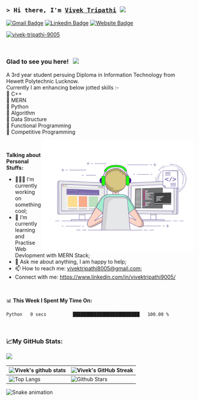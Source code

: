 ### <samp>&gt; Hi there, I'm <a href="https://vivek-tripathi-9005.github.io/home/" target="_blank">Vivek Tripathi</a> <img src="https://media.giphy.com/media/hvRJCLFzcasrR4ia7z/giphy.gif" width="25"> </samp>
[![Gmail Badge](https://img.shields.io/badge/Gmail-D14836?style=for-the-badge&logo=gmail&logoColor=white)](mailto:vivektripathi8005@gmail.com)
[![Linkedin Badge](https://img.shields.io/badge/LinkedIn-0077B5?style=for-the-badge&logo=linkedin&logoColor=white)](https://www.linkedin.com/in/wampire-vivek-stylish/)
[![Website Badge](https://img.shields.io/badge/Website-3b5998?style=for-the-badge&logo=google-chrome&logoColor=white)](https://vivek-tripathi-9005.github.io/home/)
<p align="left"> <a href="https://github.com/ryo-ma/github-profile-trophy"><img src="https://github-profile-trophy.vercel.app/?username=vivek-tripathi-9005" alt="vivek-tripathi-9005" /></a> </p>

<br />

### Glad to see you here! &nbsp; ![](https://visitor-badge.glitch.me/badge?page_id=vivek-tripathi-9005)
A 3rd year student persuing Diploma in Information Technology from Hewett Polytechnic Lucknow.<br />
Currently I am enhancing below jotted skills :- <br />
🌟 C++ <br />
🌟 MERN <br />
🌟 Python <br />
🌟 Algorithm <br />
🌟 Data Structure <br />
🌟 Functional Programming <br />
🌟 Competitive Programming <br />

<img align="right" alt="GIF" src="https://github.com/vivek-tripathi-9005/vivek-tripathi-9005/blob/main/assets/coding.gif?raw=true" width="408" height="300" />
 
 <br />
 
**Talking about Personal Stuffs:**

- 👨🏻‍💻 I’m currently working on something cool;
- 🚀 I’m currently learning and Practise Web Devlopment with MERN Stack;
- 💬 Ask me about anything, I am happy to help;
- 📫 How to reach me: vivektripathi8005@gmail.com;
- Connect with me: https://www.linkedin.com/in/vivektripathi9005/

</br>


📊 **This Week I Spent My Time On:**
<!--START_SECTION:waka-->

```text
Python   0 secs          █████████████████████████   100.00 %
```

<!--END_SECTION:waka-->

<br />

### 📈**My GitHub Stats:**

<p>
  <img height="auto" src="https://activity-graph.herokuapp.com/graph?username=vivek-tripathi-9005&theme=react-dark" />
</p>

| ![Vivek's github stats](https://github-readme-stats.vercel.app/api?username=vivek-tripathi-9005&show_icons=true&theme=tokyonight) | ![Vivek's GitHub Streak](https://github-readme-streak-stats.herokuapp.com/?user=vivek-tripathi-9005&theme=tokyonight) |
| --- | --- |
| ![Top Langs](https://github-readme-stats.vercel.app/api/top-langs/?username=vivek-tripathi-9005&theme=tokyonight) | ![Github Stars](https://github-readme-stats.vercel.app/api?username=vivek-tripathi-9005&show_icons=true&locale=en&count_private=true&hide_rank=true&custom_title=My%20GitHub%20Stats&disable_animations=true&theme=tokyonight) |

![Snake animation](https://github.com/vivek-tripathi-9005/vivek-tripathi-9005/blob/output/github-contribution-grid-snake.svg)
